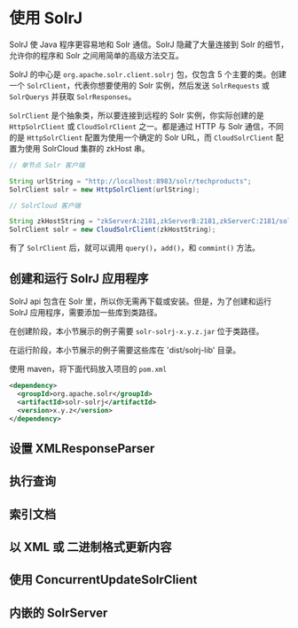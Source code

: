 # 使用 SolrJ

SolrJ 使 Java 程序更容易地和 Solr 通信。SolrJ 隐藏了大量连接到 Solr 的细节，允许你的程序和 Solr 之间用简单的高级方法交互。

SolrJ 的中心是 `org.apache.solr.client.solrj` 包，仅包含 5 个主要的类。创建一个 `SolrClient`，代表你想要使用的 Solr 实例，然后发送 `SolrRequests` 或 `SolrQuerys` 并获取 `SolrResponses`。

`SolrClient` 是个抽象类，所以要连接到远程的 Solr 实例，你实际创建的是 `HttpSolrClient` 或  `CloudSolrClient` 之一。都是通过 HTTP 与 Solr 通信，不同的是 `HttpSolrClient` 配置为使用一个确定的 Solr URL，而 `CloudSolrClient` 配置为使用 SolrCloud 集群的 zkHost 串。

```java
// 单节点 Solr 客户端

String urlString = "http://localhost:8983/solr/techproducts";
SolrClient solr = new HttpSolrClient(urlString);
```

```java
// SolrCloud 客户端

String zkHostString = "zkServerA:2181,zkServerB:2181,zkServerC:2181/solr";
SolrClient solr = new CloudSolrClient(zkHostString);
```

有了 `SolrClient` 后，就可以调用 `query()`，`add()`，和 `commint()` 方法。

## 创建和运行 SolrJ 应用程序

SolrJ api 包含在 Solr 里，所以你无需再下载或安装。但是，为了创建和运行 SolrJ 应用程序，需要添加一些库到类路径。

在创建阶段，本小节展示的例子需要 `solr-solrj-x.y.z.jar` 位于类路径。

在运行阶段，本小节展示的例子需要这些库在 'dist/solrj-lib' 目录。

使用 maven，将下面代码放入项目的 `pom.xml`

```xml
<dependency>
  <groupId>org.apache.solr</groupId>
  <artifactId>solr-solrj</artifactId>
  <version>x.y.z</version>
</dependency>
```

## 设置 XMLResponseParser

## 执行查询

## 索引文档

## 以 XML 或 二进制格式更新内容

## 使用 ConcurrentUpdateSolrClient

## 内嵌的 SolrServer

